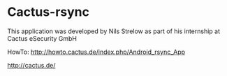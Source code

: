 Cactus-rsync
============

This application was developed by Nils Strelow as part of his internship at Cactus eSecurity GmbH

HowTo: http://howto.cactus.de/index.php/Android_rsync_App

http://cactus.de/
